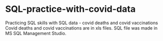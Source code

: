 # SQL-practice-with-covid-data
Practicing SQL skills with SQL data - covid deaths and covid vaccinations 
Covid deaths and covid vaccinations are in xls files.
SQL file was made in MS SQL Management Studio.
